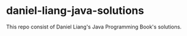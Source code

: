# daniel-liang-java-solutions
This repo consist of Daniel Liang's Java Programming Book's solutions.
